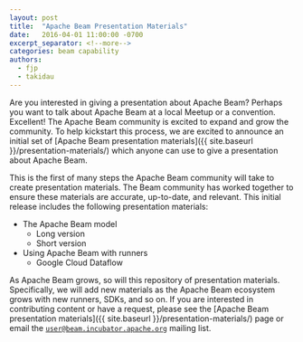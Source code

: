 ```yaml
---
layout: post
title:  "Apache Beam Presentation Materials"
date:   2016-04-01 11:00:00 -0700
excerpt_separator: <!--more-->
categories: beam capability
authors:
  - fjp
  - takidau
---
```


Are you interested in giving a presentation about Apache Beam? Perhaps you want to talk about Apache Beam at a local Meetup or a convention. Excellent!  The Apache Beam community is excited to expand and grow the community. To help kickstart this process, we are excited to announce an initial set of [Apache Beam presentation materials]({{ site.baseurl }}/presentation-materials/) which anyone can use to give a presentation about Apache Beam.

<!--more-->

This is the first of many steps the Apache Beam community will take to create presentation materials. The Beam community has worked together to ensure these materials are accurate, up-to-date, and relevant. This initial release includes the following presentation materials:

* The Apache Beam model
    * Long version
    * Short version
* Using Apache Beam with runners
    * Google Cloud Dataflow

As Apache Beam grows, so will this repository of presentation materials. Specifically, we will add new materials as the Apache Beam ecosystem grows with new runners, SDKs, and so on. If you are interested in contributing content or have a request, please see the [Apache Beam presentation materials]({{ site.baseurl }}/presentation-materials/) page or email the [`user@beam.incubator.apache.org`](mailto:user@beam.incubator.apache.org) mailing list.
